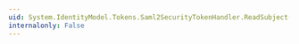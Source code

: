 ```yaml
---
uid: System.IdentityModel.Tokens.Saml2SecurityTokenHandler.ReadSubject(System.Xml.XmlReader)
internalonly: False
---
```

